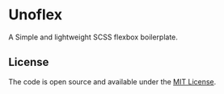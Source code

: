 # Unoflex

A Simple and lightweight SCSS flexbox boilerplate.

## License
The code is open source and available under the [MIT License](LICENSE.md).
 


